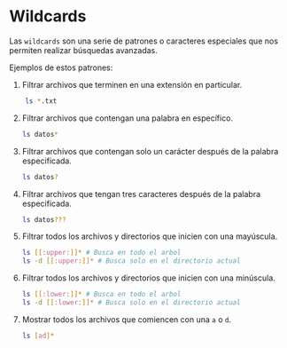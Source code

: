 # Wildcards

Las `wildcards` son una serie de patrones o caracteres especiales que nos permiten realizar búsquedas avanzadas.

Ejemplos de estos patrones:

1. Filtrar archivos que terminen en una extensión en particular.
    
```bash
    ls *.txt
```
    
2. Filtrar archivos que contengan una palabra en específico.
    
    ```bash
    ls datos*
    ```
    
3. Filtrar archivos que contengan solo un carácter después de la palabra especificada.
    
    ```bash
    ls datos?
    ```
    
4. Filtrar archivos que tengan tres caracteres después de la palabra especificada.
    
    ```bash
    ls datos???
    ```
    
5. Filtrar todos los archivos y directorios que inicien con una mayúscula.
    
    ```bash
    ls [[:upper:]]* # Busca en todo el arbol
    ls -d [[:upper:]]* # Busca solo en el directorio actual
    ```
    
6. Filtrar todos los archivos y directorios que inicien con una minúscula.
    
    ```bash
    ls [[:lower:]]* # Busca en todo el arbol
    ls -d [[:lower:]]* # Busca solo en el directorio actual
    ```
    
7. Mostrar todos los archivos que comiencen con una `a` o `d`.
    
    ```bash
    ls [ad]*
    ```